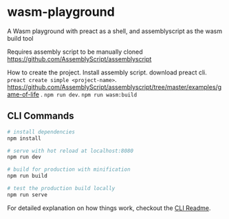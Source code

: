 # wasm-playground
A Wasm playground with preact as a shell, and assemblyscript as the wasm build tool

Requires assembly script to be manually cloned https://github.com/AssemblyScript/assemblyscript

How to create the project. Install assembly script. download preact cli. `preact create simple <project-name>`. https://github.com/AssemblyScript/assemblyscript/tree/master/examples/game-of-life . `npm run dev`. `npm run wasm:build`

## CLI Commands

``` bash
# install dependencies
npm install

# serve with hot reload at localhost:8080
npm run dev

# build for production with minification
npm run build

# test the production build locally
npm run serve
```

For detailed explanation on how things work, checkout the [CLI Readme](https://github.com/developit/preact-cli/blob/master/README.md).
